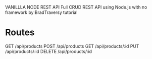 VANILLLA NODE REST API
Full CRUD REST API using Node.js with no framework by BradTraversy tutorial

# Routes

GET /api/products
POST /api/products
GET /api/products/:id
PUT /api/products/:id
DELETE /api/products/:id
